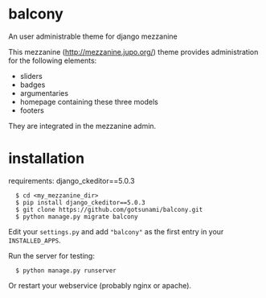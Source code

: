 # balcony
An user administrable theme for django mezzanine

This mezzanine (http://mezzanine.jupo.org/) theme provides administration for the following elements:
- sliders
- badges
- argumentaries
- homepage containing these three models
- footers

They are integrated in the mezzanine admin.

# installation

requirements: django_ckeditor==5.0.3

```
  $ cd <my_mezzanine_dir>
  $ pip install django_ckeditor==5.0.3
  $ git clone https://github.com/gotsunami/balcony.git
  $ python manage.py migrate balcony
```

Edit your `settings.py` and add `"balcony"` as the first entry in your `INSTALLED_APPS`.

Run the server for testing:

```
  $ python manage.py runserver
```

Or restart your webservice (probably nginx or apache).
